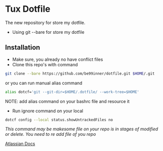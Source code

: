 # Tux Dotfile #

The new repository for store my dotfile.

* Using git --bare for store my dotfile


## Installation ##

* Make sure, you already no have conflict files
* Clone this repo's with command

```bash
git clone --bare https://github.com/be99inner/dotfile.git $HOME/.git
```

or you can run manual alias command

``` bash
alias dotcf='git --git-dir=$HOME/.dotfile/ --work-tree=$HOME'
```

NOTE: add alias command on your bashrc file and resource it

* Run ignore command on your local
 
```bash
dotcf config --local status.showUntrackedFiles no
```

*This command may be makesome file on your repo is in stages of modified or
delete. You need to re add file of you repo*


[Atlassian Docs](https://www.atlassian.com/git/tutorials/dotfiles)
